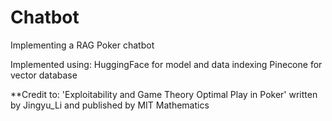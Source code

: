 # Chatbot
Implementing a RAG Poker chatbot

Implemented using:
HuggingFace for model and data indexing
Pinecone for vector database

**Credit to: 
'Exploitability and Game Theory Optimal Play in Poker' written by Jingyu_Li and published by MIT Mathematics
